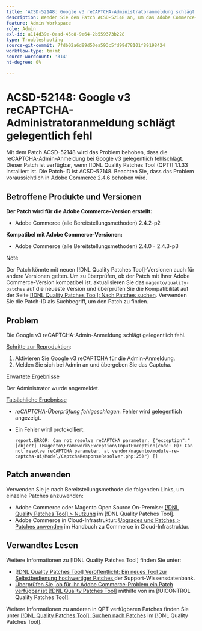 ```yaml
---
title: 'ACSD-52148: Google v3 reCAPTCHA-Administratoranmeldung schlägt gelegentlich fehl'
description: Wenden Sie den Patch ACSD-52148 an, um das Adobe Commerce-Problem zu beheben, bei dem die reCAPTCHA-Admin-Anmeldung bei Google v3 gelegentlich fehlschlägt.
feature: Admin Workspace
role: Admin
exl-id: a114d39e-0aad-45c8-9e64-2b559373b228
type: Troubleshooting
source-git-commit: 7fdb02a6d89d50ea593c5fd99d78101f89198424
workflow-type: tm+mt
source-wordcount: '314'
ht-degree: 0%

---
```


# ACSD-52148: Google v3 reCAPTCHA-Administratoranmeldung schlägt gelegentlich fehl

Mit dem Patch ACSD-52148 wird das Problem behoben, dass die reCAPTCHA-Admin-Anmeldung bei Google v3 gelegentlich fehlschlägt. Dieser Patch ist verfügbar, wenn [!DNL Quality Patches Tool (QPT)] 1.1.33 installiert ist. Die Patch-ID ist ACSD-52148. Beachten Sie, dass das Problem voraussichtlich in Adobe Commerce 2.4.6 behoben wird.

## Betroffene Produkte und Versionen

**Der Patch wird für die Adobe Commerce-Version erstellt:**

* Adobe Commerce (alle Bereitstellungsmethoden) 2.4.2-p2

**Kompatibel mit Adobe Commerce-Versionen:**

* Adobe Commerce (alle Bereitstellungsmethoden) 2.4.0 - 2.4.3-p3

>[!NOTE]
>
>Der Patch könnte mit neuen [!DNL Quality Patches Tool]-Versionen auch für andere Versionen gelten. Um zu überprüfen, ob der Patch mit Ihrer Adobe Commerce-Version kompatibel ist, aktualisieren Sie das `magento/quality-patches` auf die neueste Version und überprüfen Sie die Kompatibilität auf der Seite [[!DNL Quality Patches Tool]: Nach Patches suchen](https://experienceleague.adobe.com/tools/commerce-quality-patches/index.html). Verwenden Sie die Patch-ID als Suchbegriff, um den Patch zu finden.

## Problem

Die Google v3 reCAPTCHA-Admin-Anmeldung schlägt gelegentlich fehl.

<u>Schritte zur Reproduktion</u>:

1. Aktivieren Sie Google v3 reCAPTCHA für die Admin-Anmeldung.
1. Melden Sie sich bei Admin an und übergeben Sie das Captcha.

<u>Erwartete Ergebnisse</u>

Der Administrator wurde angemeldet.

<u>Tatsächliche Ergebnisse</u>

* *reCAPTCHA-Überprüfung fehlgeschlagen.* Fehler wird gelegentlich angezeigt.
* Ein Fehler wird protokolliert.

  ```
  report.ERROR: Can not resolve reCAPTCHA parameter. {"exception":"[object] (Magento\Framework\Exception\InputException(code: 0): Can not resolve reCAPTCHA parameter. at vendor/magento/module-re-captcha-ui/Model/CaptchaResponseResolver.php:25)"} []
  ```

## Patch anwenden

Verwenden Sie je nach Bereitstellungsmethode die folgenden Links, um einzelne Patches anzuwenden:

* Adobe Commerce oder Magento Open Source On-Premise: [[!DNL Quality Patches Tool] > Nutzung](/help/tools/quality-patches-tool/usage.md) im [!DNL Quality Patches Tool].
* Adobe Commerce in Cloud-Infrastruktur: [Upgrades und Patches > Patches anwenden](https://experienceleague.adobe.com/docs/commerce-cloud-service/user-guide/develop/upgrade/apply-patches.html) im Handbuch zu Commerce in Cloud-Infrastruktur.

## Verwandtes Lesen

Weitere Informationen zu [!DNL Quality Patches Tool] finden Sie unter:

* [[!DNL Quality Patches Tool] Veröffentlicht: Ein neues Tool zur Selbstbedienung hochwertiger Patches ](https://experienceleague.adobe.com/en/docs/commerce-operations/tools/quality-patches-tool/quality-patches-tool-to-self-serve-quality-patches) der Support-Wissensdatenbank.
* [Überprüfen Sie, ob für Ihr Adobe Commerce-Problem ein Patch verfügbar ist [!DNL Quality Patches Tool]](/help/tools/quality-patches-tool/patches-available-in-qpt/check-patch-for-magento-issue-with-magento-quality-patches.md) mithilfe von im [!UICONTROL Quality Patches Tool].


Weitere Informationen zu anderen in QPT verfügbaren Patches finden Sie unter [[!DNL Quality Patches Tool]: Suchen nach Patches](https://experienceleague.adobe.com/tools/commerce-quality-patches/index.html) im [!DNL Quality Patches Tool].
